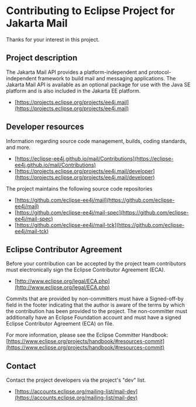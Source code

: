 # Contributing to Eclipse Project for Jakarta Mail

Thanks for your interest in this project.

## Project description

The Jakarta Mail API provides a platform-independent and protocol-independent
framework to build mail and messaging applications. The Jakarta Mail API is
available as an optional package for use with the Java SE platform and is also
included in the Jakarta EE platform.

* [https://projects.eclipse.org/projects/ee4j.mail](https://projects.eclipse.org/projects/ee4j.mail)

## Developer resources

Information regarding source code management, builds, coding standards, and
more.

* [https://eclipse-ee4j.github.io/mail/Contributions](https://eclipse-ee4j.github.io/mail/Contributions)
* [https://projects.eclipse.org/projects/ee4j.mail/developer](https://projects.eclipse.org/projects/ee4j.mail/developer)

The project maintains the following source code repositories

* [https://github.com/eclipse-ee4j/mail](https://github.com/eclipse-ee4j/mail)
* [https://github.com/eclipse-ee4j/mail-spec](https://github.com/eclipse-ee4j/mail-spec)
* [https://github.com/eclipse-ee4j/mail-tck](https://github.com/eclipse-ee4j/mail-tck)

## Eclipse Contributor Agreement

Before your contribution can be accepted by the project team contributors must
electronically sign the Eclipse Contributor Agreement (ECA).

* [http://www.eclipse.org/legal/ECA.php](http://www.eclipse.org/legal/ECA.php)

Commits that are provided by non-committers must have a Signed-off-by field in
the footer indicating that the author is aware of the terms by which the
contribution has been provided to the project. The non-committer must
additionally have an Eclipse Foundation account and must have a signed Eclipse
Contributor Agreement (ECA) on file.

For more information, please see the Eclipse Committer Handbook:
[https://www.eclipse.org/projects/handbook/#resources-commit](https://www.eclipse.org/projects/handbook/#resources-commit)

## Contact

Contact the project developers via the project's "dev" list.

* [https://accounts.eclipse.org/mailing-list/mail-dev](https://accounts.eclipse.org/mailing-list/mail-dev)
